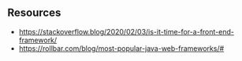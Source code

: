 
## Resources

- https://stackoverflow.blog/2020/02/03/is-it-time-for-a-front-end-framework/
- https://rollbar.com/blog/most-popular-java-web-frameworks/#